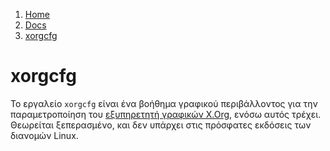 <!-- -
Title: xorgcfg
First Published: 2012-04-04
- -->

<ol class="breadcrumb" itemprop="breadcrumb">
	<li><a href="/">Home</a></li>
	<li><a href="/docs/">Docs</a></li>
	<li><a href="/docs/xorgcfg.el.html">xorgcfg</a></li>
</ol>

xorgcfg
=======

Το εργαλείο `xorgcfg` είναι ένα βοήθημα γραφικού περιβάλλοντος για την 
παραμετροποίηση του [εξυπηρετητή γραφικών X.Org](/docs/x.org.el.html), 
ενόσω αυτός τρέχει. Θεωρείται ξεπερασμένο, και δεν υπάρχει στις 
πρόσφατες εκδόσεις των διανομών Linux. 
